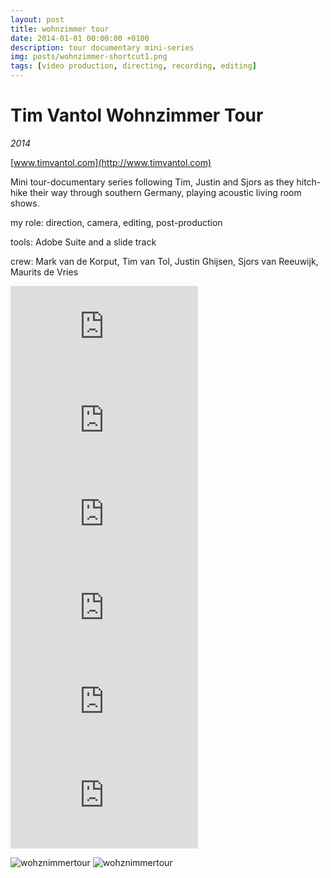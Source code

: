 ```yaml
---
layout: post
title: wohnzimmer tour
date: 2014-01-01 00:00:00 +0100
description: tour documentary mini-series
img: posts/wohnzimmer-shortcut1.png
tags: [video production, directing, recording, editing]
---
```


# Tim Vantol Wohnzimmer Tour
_2014_

[www.timvantol.com](http://www.timvantol.com)

Mini tour-documentary series following Tim, Justin and Sjors as they hitch-hike their way through southern Germany, playing acoustic living room shows.

my role: direction, camera, editing, post-production

tools: Adobe Suite and a slide track

crew: Mark van de Korput, Tim van Tol, Justin Ghijsen, Sjors van Reeuwijk, Maurits de Vries

<iframe class="youtube" src="https://www.youtube.com/embed/NkIAlps5Zu8" frameborder="0" allowfullscreen></iframe>
<iframe class="youtube" src="https://www.youtube.com/embed/_O1NxHBiZvQ" frameborder="0" allowfullscreen></iframe>
<iframe class="youtube" src="https://www.youtube.com/embed/h0G0oxKaOXk" frameborder="0" allowfullscreen></iframe>
<iframe class="youtube" src="https://www.youtube.com/embed/8J8YPtYY5MY" frameborder="0" allowfullscreen></iframe>
<iframe class="youtube" src="https://www.youtube.com/embed/syc98D-X7Wc" frameborder="0" allowfullscreen></iframe>
<iframe class="youtube" src="https://www.youtube.com/embed/9Di0d00HkEA" frameborder="0" allowfullscreen></iframe>

<!-- ![wohznimmertour]({{site.baseurl}}/assets/img/posts/wohnzimmer-shortcut1.png) -->
![wohznimmertour]({{site.baseurl}}/assets/img/posts/wohnzimmer-shortcut2.png)
![wohznimmertour]({{site.baseurl}}/assets/img/posts/wohnzimmer-shortcut3.png)
